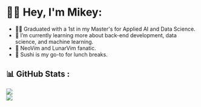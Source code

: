 # 👋🏽 Hey, I'm Mikey:

- 🧑‍🎓 Graduated with a 1st in my Master's for Applied AI and Data Science.
- 🌱 I’m currently learning more about back-end development, data science, and machine learning.
- 💖 NeoVim and LunarVim fanatic.
- 🍣 Sushi is my go-to for lunch breaks.

## 📊 GitHub Stats :
![](https://github-readme-streak-stats.herokuapp.com/?user=MikeyJL&theme=nord&hide_border=true)<br/>
![](https://github-readme-stats.vercel.app/api?username=MikeyJL&theme=nord&hide_border=true&include_all_commits=true&count_private=true)<br/>
